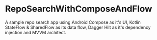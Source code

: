 # RepoSearchWithComposeAndFlow
A sample repo search app using Android Compose as it's UI, Kotlin StateFlow &amp; SharedFlow as its data flow, Dagger Hilt as it's dependency injection and MVVM architect.

